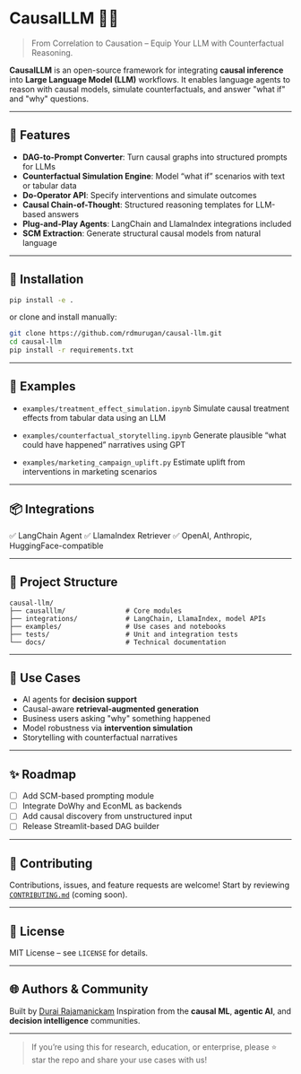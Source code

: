 # CausalLLM 🧠🔗

> From Correlation to Causation – Equip Your LLM with Counterfactual Reasoning.

**CausalLLM** is an open-source framework for integrating **causal inference** into **Large Language Model (LLM)** workflows. It enables language agents to reason with causal models, simulate counterfactuals, and answer "what if" and "why" questions.

---

## 🚀 Features

* **DAG-to-Prompt Converter**: Turn causal graphs into structured prompts for LLMs
* **Counterfactual Simulation Engine**: Model “what if” scenarios with text or tabular data
* **Do-Operator API**: Specify interventions and simulate outcomes
* **Causal Chain-of-Thought**: Structured reasoning templates for LLM-based answers
* **Plug-and-Play Agents**: LangChain and LlamaIndex integrations included
* **SCM Extraction**: Generate structural causal models from natural language

---

## 🔧 Installation

```bash
pip install -e .
```

or clone and install manually:

```bash
git clone https://github.com/rdmurugan/causal-llm.git
cd causal-llm
pip install -r requirements.txt
```

---

## 🧺 Examples

* `examples/treatment_effect_simulation.ipynb`
  Simulate causal treatment effects from tabular data using an LLM

* `examples/counterfactual_storytelling.ipynb`
  Generate plausible “what could have happened” narratives using GPT

* `examples/marketing_campaign_uplift.py`
  Estimate uplift from interventions in marketing scenarios

---

## 📦 Integrations

✅ LangChain Agent
✅ LlamaIndex Retriever
✅ OpenAI, Anthropic, HuggingFace-compatible

---

## 📁 Project Structure

```
causal-llm/
├── causalllm/               # Core modules
├── integrations/            # LangChain, LlamaIndex, model APIs
├── examples/                # Use cases and notebooks
├── tests/                   # Unit and integration tests
└── docs/                    # Technical documentation
```

---

## 🧠 Use Cases

* AI agents for **decision support**
* Causal-aware **retrieval-augmented generation**
* Business users asking "why" something happened
* Model robustness via **intervention simulation**
* Storytelling with counterfactual narratives

---

## ✨ Roadmap

* [ ] Add SCM-based prompting module
* [ ] Integrate DoWhy and EconML as backends
* [ ] Add causal discovery from unstructured input
* [ ] Release Streamlit-based DAG builder

---

## 🤝 Contributing

Contributions, issues, and feature requests are welcome!
Start by reviewing [`CONTRIBUTING.md`](CONTRIBUTING.md) (coming soon).

---

## 📄 License

MIT License – see `LICENSE` for details.

---

## 🌐 Authors & Community

Built by [Durai Rajamanickam](https://www.linkedin.com/in/duraivc/)
Inspiration from the **causal ML**, **agentic AI**, and **decision intelligence** communities.

---

> If you’re using this for research, education, or enterprise, please ⭐ star the repo and share your use cases with us!

